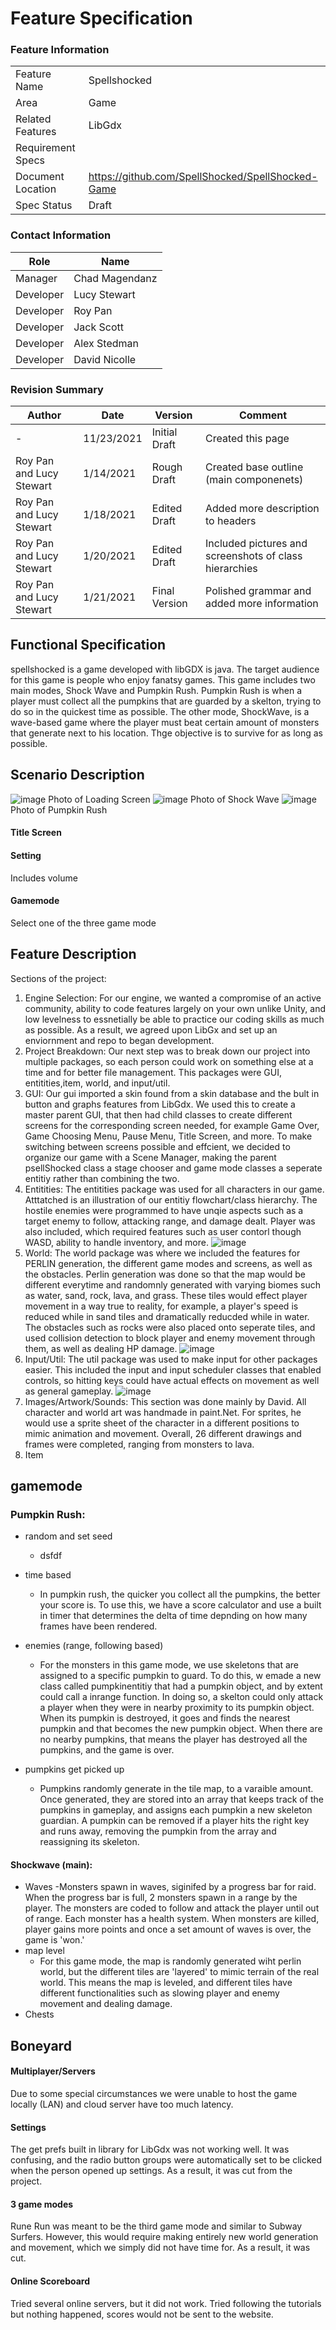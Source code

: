 # Feature Specification

### Feature Information
|||
|---|---|
|Feature Name|Spellshocked|
|Area|Game|
|Related Features|LibGdx|
|Requirement Specs|
|Document Location|https://github.com/SpellShocked/SpellShocked-Game|
|Spec Status|Draft|

### Contact Information
|Role|Name|
|---|---|
|Manager|Chad Magendanz|
|Developer|Lucy Stewart|
|Developer|Roy Pan|
|Developer|Jack Scott|
|Developer|Alex Stedman|
|Developer|David Nicolle|

### Revision Summary
|Author|Date|Version|Comment|
|---|---|---|---|
|-|11/23/2021|Initial Draft|Created this page|
|Roy Pan and Lucy Stewart|1/14/2021|Rough Draft|Created base outline (main componenets)|
|Roy Pan and Lucy Stewart|1/18/2021|Edited Draft|Added more description to headers|
|Roy Pan and Lucy Stewart|1/20/2021|Edited Draft|Included pictures and screenshots of class hierarchies|
|Roy Pan and Lucy Stewart|1/21/2021|Final Version|Polished grammar and added more information|

## Functional Specification
spellshocked is a game developed with libGDX is java. The target audience for this game is people who enjoy fanatsy games. This game includes two main modes, Shock Wave and Pumpkin Rush. Pumpkin Rush is when a player must collect all the pumpkins that are guarded by a skelton, trying to do so in the quickest time as possible. The other mode, ShockWave, is a wave-based game where the player must beat certain amount of monsters that generate next to his location. Thge objective is to survive for as long as possible. 

## Scenario Description

![image](https://user-images.githubusercontent.com/65467897/150017323-0228ec19-cf98-4d15-be79-0749826cc481.png)
Photo of Loading Screen
![image](https://user-images.githubusercontent.com/86680163/150017990-1fcaa019-2bde-4d9e-b95d-7b8351598469.png)
Photo of Shock Wave
![image](https://user-images.githubusercontent.com/86680163/150018090-ada963c6-67f4-4933-9569-231c231675f3.png)
Photo of Pumpkin Rush



#### Title Screen
#### Setting
Includes volume
#### Gamemode
Select one of the three game mode

## Feature Description
Sections of the project:

1. Engine Selection:
    For our engine, we wanted a compromise of an active community, ability to code features largely on your own unlike Unity, and low levelness to essnetially be able to practice our coding skills as much as possible. As a result, we agreed upon LibGx and set up an enviornment and repo to began development.
2. Project Breakdown: Our next step was to break down our project into multiple packages, so each person could work on something else at a time and for better file management. This packages were GUI, entitities,item, world, and input/util. 
3. GUI: Our gui imported a skin found from a skin database and the bult in button and graphs features from LibGdx. We used this to create a master parent GUI, that then had child classes to create different screens for the corresponding screen needed, for example Game Over, Game Choosing Menu, Pause Menu, Title Screen, and more. To make switching between screens possible and effcient, we decided to organize our game with a Scene Manager, making the parent psellShocked class a stage chooser and game mode classes a seperate entitiy rather than combining the two.
4. Entitities: The entitities package was used for all characters in our game. Atttatched is an illustration of our entitiy flowchart/class hierarchy. The hostile enemies were programmed to have unqie aspects such as a target enemy to follow, attacking range, and damage dealt. Player was also included, which required features such as user contorl though WASD, ability to handle inventory, and more. 
![image](https://user-images.githubusercontent.com/86680163/150418151-ae220600-dfe6-47cd-a8a6-85e8ba23d494.png)
5. World: The world package was where we included the features for PERLIN generation, the different game modes and screens, as well as the obstacles. Perlin generation was done so that the map would be different everytime and randomnly generated with varying biomes such as water, sand, rock, lava, and grass. These tiles would effect player movement in a way true to reality, for example, a player's speed is reduced while in sand tiles and dramatically reducded while in water. The obstacles such as rocks were also placed onto seperate tiles, and used collision detection to block player and enemy movement through them, as well as dealing HP damage. 
![image](https://user-images.githubusercontent.com/86680163/150418317-64be532c-2db5-4c36-9bea-b60aa4dbe803.png)
6. Input/Util: The util package was used to make input for other packages easier. This included the input and input scheduler classes that enabled controls, so hitting keys could have actual effects on movement as well as general gameplay.
![image](https://user-images.githubusercontent.com/86680163/150418694-3e33dc9f-681f-4403-bfd1-1e759f48942a.png)
7. Images/Artwork/Sounds: This section was done mainly by David. All character and world art was handmade in paint.Net. For sprites, he would use a sprite sheet of the character in a different positions to mimic animation and movement. Overall, 26 different drawings and frames were completed, ranging from monsters to lava.
8. Item

## gamemode
### Pumpkin Rush: 
- random and set seed
    - dsfdf

- time based
    - In pumpkin rush, the quicker you collect all the pumpkins, the better your score is. To use this, we have a score calculator and use a built in timer that determines the delta of time depnding on how many frames have been rendered. 
- enemies (range, following based) 
    - For the monsters in this game mode, we use skeletons that are assigned to a specific pumpkin to guard. To do this, w emade a new class called pumpkinentitiy that had a pumpkin object, and by extent could call a inrange function. In doing so, a skelton could only attack a player when they were in nearby proximity to its pumpkin object. When its pumpkin is destroyed, it goes and finds the nearest pumpkin and that becomes the new pumpkin object. When there are no nearby pumpkins, that means the player has destroyed all the pumpkins, and the game is over. 
- pumpkins get picked up
    - Pumpkins randomly generate in the tile map, to a varaible amount. Once generated, they are stored into an array that keeps track of the pumpkins in gameplay, and assigns each pumpkin a new skeleton guardian. A pumpkin can be removed if a player hits the right key and runs away, removing the pumpkin from the array and reassigning its skeleton. 

#### Shockwave (main): 
- Waves
    -Monsters spawn in waves, siginifed by a progress bar for raid. When the progress bar is full, 2 monsters spawn in  a range by the player. The monsters are coded to follow and attack the player until out of range. Each monster has a health system. When monsters are killed, player gains more points and once a set amount of waves is over, the game is 'won.'
- map level
    - For this game mode, the map is randomly generated wiht perlin world, but the different tiles are 'layered' to mimic terrain of the real world. This means the map is leveled, and different tiles have different functionalities such as slowing player and enemy movement and dealing damage.
- Chests


## Boneyard
#### Multiplayer/Servers
Due to some special circumstances we were unable to host the game locally (LAN) and cloud server have too much latency. 
#### Settings
The get prefs built in library for LibGdx was not working well. It was confusing, and the radio button groups were automatically set to be clicked when the person opened up settings. As a result, it was cut from the project.
#### 3 game modes
Rune Run was meant to be the third game mode and similar to Subway Surfers. However, this would require making entirely new world generation and movement, which we simply did not have time for. As a result, it was cut.
#### Online Scoreboard
Tried several online servers, but it did not work. Tried following the tutorials but nothing happened, scores would not be sent to the website. 

